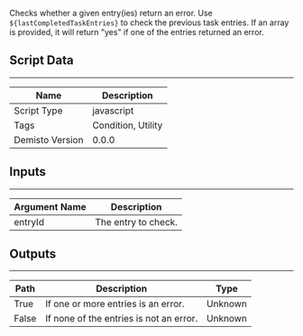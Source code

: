 Checks whether a given entry(ies) return an error. Use `${lastCompletedTaskEntries}` to check the previous task entries. If an array is provided, it will return "yes" if one of the entries returned an error.

## Script Data
---

| **Name** | **Description** |
| --- | --- |
| Script Type | javascript |
| Tags | Condition, Utility |
| Demisto Version | 0.0.0 |

## Inputs
---

| **Argument Name** | **Description** |
| --- | --- |
| entryId | The entry to check. |

## Outputs
---

| **Path** | **Description** | **Type** |
| --- | --- | --- |
| True | If one or more entries is an error. | Unknown |
| False | If none of the entries is not an error. | Unknown |
